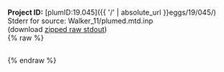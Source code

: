 **Project ID:** [plumID:19.045]({{ '/' | absolute_url }}eggs/19/045/)  
Stderr for source:  Walker_11/plumed.mtd.inp   
(download [zipped raw stdout](plumed.mtd.inp.plumed_master.stdout.txt.zip))  
{% raw %}
<pre>
</pre>
{% endraw %}
